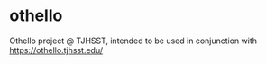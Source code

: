 # othello
Othello project @ TJHSST, intended to be used in conjunction with https://othello.tjhsst.edu/
